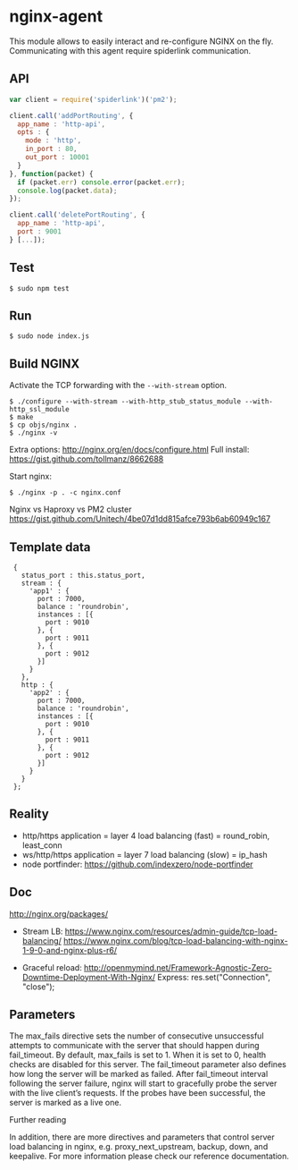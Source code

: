 
# nginx-agent

This module allows to easily interact and re-configure NGINX on the fly.
Communicating with this agent require spiderlink communication.

## API

```javascript
var client = require('spiderlink')('pm2');

client.call('addPortRouting', {
  app_name : 'http-api',
  opts : {
    mode : 'http',
    in_port : 80,
    out_port : 10001
  }
}, function(packet) {
  if (packet.err) console.error(packet.err);
  console.log(packet.data);
});

client.call('deletePortRouting', {
  app_name : 'http-api',
  port : 9001
} [...]);
```

## Test

```
$ sudo npm test
```

## Run

```
$ sudo node index.js
```

## Build NGINX

Activate the TCP forwarding with the `--with-stream` option.

```
$ ./configure --with-stream --with-http_stub_status_module --with-http_ssl_module
$ make
$ cp objs/nginx .
$ ./nginx -v
```

Extra options: http://nginx.org/en/docs/configure.html
Full install: https://gist.github.com/tollmanz/8662688

Start nginx:

```
$ ./nginx -p . -c nginx.conf
```

Nginx vs Haproxy vs PM2 cluster
https://gist.github.com/Unitech/4be07d1dd815afce793b6ab60949c167

## Template data

```
 {
   status_port : this.status_port,
   stream : {
     'app1' : {
       port : 7000,
       balance : 'roundrobin',
       instances : [{
         port : 9010
       }, {
         port : 9011
       }, {
         port : 9012
       }]
     }
   },
   http : {
     'app2' : {
       port : 7000,
       balance : 'roundrobin',
       instances : [{
         port : 9010
       }, {
         port : 9011
       }, {
         port : 9012
       }]
     }
   }
 };
```

## Reality

- http/https application = layer 4 load balancing (fast) = round_robin, least_conn
- ws/http/https application = layer 7 load balancing (slow) = ip_hash
- node portfinder: https://github.com/indexzero/node-portfinder

## Doc

http://nginx.org/packages/

- Stream LB:
https://www.nginx.com/resources/admin-guide/tcp-load-balancing/
https://www.nginx.com/blog/tcp-load-balancing-with-nginx-1-9-0-and-nginx-plus-r6/

- Graceful reload:
http://openmymind.net/Framework-Agnostic-Zero-Downtime-Deployment-With-Nginx/
Express: res.set("Connection", "close");

## Parameters

The max_fails directive sets the number of consecutive unsuccessful attempts to communicate with the server that should happen during fail_timeout. By default, max_fails is set to 1. When it is set to 0, health checks are disabled for this server. The fail_timeout parameter also defines how long the server will be marked as failed. After fail_timeout interval following the server failure, nginx will start to gracefully probe the server with the live client’s requests. If the probes have been successful, the server is marked as a live one.

Further reading

In addition, there are more directives and parameters that control server load balancing in nginx, e.g. proxy_next_upstream, backup, down, and keepalive. For more information please check our reference documentation.
